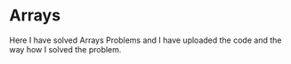 # Arrays
Here I have solved Arrays Problems and I have uploaded the code and the way how I solved the problem.

